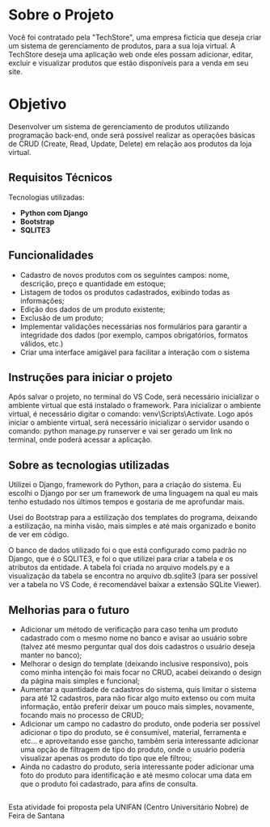 <h1>Sobre o Projeto</h1>
<p>Você foi contratado pela "TechStore", uma empresa fictícia que deseja criar um sistema de gerenciamento de produtos, para a sua loja virtual. A TechStore deseja uma aplicação web onde eles possam adicionar, editar, excluir e visualizar produtos que estão disponíveis para a venda em seu site.</p>

<h1>Objetivo</h1>
<p>Desenvolver um sistema de gerenciamento de produtos utilizando programação back-end, onde será possível realizar as operações básicas de CRUD (Create, Read, Update, Delete) em relação aos produtos da loja virtual.</p>

<h2>Requisitos Técnicos</h2>
<p>Tecnologias utilizadas:</p>
<ul>
  <li><strong>Python com Django</strong></li>
  <li><strong>Bootstrap</strong></li>
  <li><strong>SQLITE3</strong></li>
</ul>

<h2>Funcionalidades</h2>
<ul>
  <li>Cadastro de novos produtos com os seguintes campos: nome, descrição, preço e quantidade em estoque;</li>
  <li>Listagem de todos os produtos cadastrados, exibindo todas as informações;</li>
  <li>Edição dos dados de um produto existente;</li>
  <li>Exclusão de um produto;</li>
  <li>Implementar validações necessárias nos formulários para garantir a integridade dos dados (por exemplo, campos obrigatórios, formatos válidos, etc.)</li>
  <li>Criar uma interface amigável para facilitar a interação com o sistema</li>
</ul>

<h2>Instruções para iniciar o projeto</h2>
Após salvar o projeto, no terminal do VS Code, será necessário inicializar o ambiente virtual que está instalado o framework.
Para inicializar o ambiente virtual, é necessário digitar o comando: venv\Scripts\Activate. Logo após iniciar o ambiente virtual, será necessário inicializar o servidor usando o comando: python manage.py runserver e vai ser gerado um link no terminal, onde poderá acessar a aplicação.

<h2>Sobre as tecnologias utilizadas</h2>
Utilizei o Django, framework do Python, para a criação do sistema. Eu escolhi o Django por ser um framework de uma linguagem na qual eu mais tenho estudado nos últimos tempos e gostaria de me aprofundar mais. 

Usei do Bootstrap para a estilização dos templates do programa, deixando a estilização, na minha visão, mais simples e até mais organizado e bonito de ver em código.

O banco de dados utilizado foi o que está configurado como padrão no Django, que é o SQLITE3, e foi o que utilizei para criar a tabela e os atributos da entidade. A tabela foi criada no arquivo models.py e a visualização da tabela se encontra no arquivo db.sqlite3 (para ser possível ver a tabela no VS Code, é recomendável baixar a extensão SQLite Viewer). 

<h2>Melhorias para o futuro</h2>
<ul>
  <li>Adicionar um método de verificação para caso tenha um produto cadastrado com o mesmo nome no banco e avisar ao usuário sobre (talvez até mesmo perguntar qual dos dois cadastros o usuário deseja manter no banco);</li>
  <li>Melhorar o design do template (deixando inclusive responsivo), pois como minha intenção foi mais focar no CRUD, acabei deixando o design da página mais simples e funcional;</li>
  <li>Aumentar a quantidade de cadastros do sistema, quis limitar o sistema para até 12 cadastros, para não ficar algo muito extenso ou com muita informação, então preferir deixar um pouco mais simples, novamente, focando mais no processo de CRUD;</li>
  <li>Adicionar um campo no cadastro do produto, onde poderia ser possível adicionar o tipo do produto, se é consumível, material, ferramenta e etc... e aproveitando esse gancho, também seria interessante adicionar uma opção de filtragem de tipo do produto, onde o   usuário poderia visualizar apenas os produto do tipo que ele filtrou;</li>
  <li>Ainda no cadastro do produto, seria interessante poder adicionar uma foto do produto para identificação e até mesmo colocar uma data em que o produto foi cadastrado, para afins de consulta.</li>
</ul>

<h2></h2>
<p>Esta atividade foi proposta pela UNIFAN (Centro Universitário Nobre) de Feira de Santana</p>
